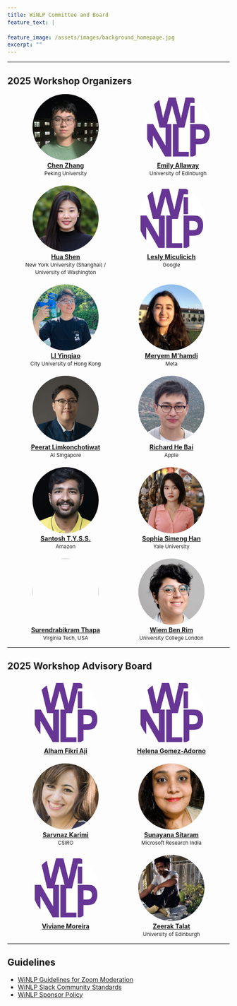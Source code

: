 ```yaml
---
title: WiNLP Committee and Board
feature_text: |
  
feature_image: /assets/images/background_homepage.jpg
excerpt: ""
---
```


---

## 2025 Workshop Organizers

<div style="display: flex; flex-wrap: wrap; gap: 20px; justify-content: center;">

  <div style="text-align: center; width: 250px;">
    <img src="/assets/images/winlp-2025/organizers/chen_zhang.jpeg" style="width: 150px; height: 150px; object-fit: cover; border-radius: 50%;"><br>
    <strong><a href="https://luciusssss.github.io/" target="_blank">Chen Zhang</a></strong><br>
    <span style="font-size: smaller;">Peking University</span>
  </div>  

  <div style="text-align: center; width: 220px;">
    <img src="/assets/logos/cropped-winlp-v3-purple-512.png" style="width: 150px; height: 150px; object-fit: cover; border-radius: 50%;"><br>
    <strong><a href="https://emilyallaway.github.io/" target="_blank">Emily Allaway</a></strong><br>
    <span style="font-size: smaller;">University of Edinburgh</span>
  </div>

  <div style="text-align: center; width: 220px;">
    <img src="/assets/images/winlp-2025/organizers/Hua_Shen.jpeg" style="width: 150px; height: 150px; object-fit: cover; border-radius: 50%;"><br>
    <strong><a href="https://hua-shen.org/" target="_blank">Hua Shen</a></strong><br>
    <span style="font-size: smaller;">New York University (Shanghai) / University of Washington</span>
  </div>

  <div style="text-align: center; width: 220px;">
    <img src="/assets/logos/cropped-winlp-v3-purple-512.png" style="width: 150px; height: 150px; object-fit: cover; border-radius: 50%;"><br>
    <strong><a href="" target="_blank">Lesly Miculicich</a></strong><br>
    <span style="font-size: smaller;">Google</span>
  </div>

  <div style="text-align: center; width: 220px;">
    <img src="/assets/images/winlp-2025/organizers/Yinqiao-Li.jpeg" style="width: 150px; height: 150px; object-fit: cover; border-radius: 50%;"><br>
    <strong><a href="https://liyinqiao2012.github.io/" target="_blank">LI Yinqiao</a></strong><br>
    <span style="font-size: smaller;">City University of Hong Kong</span>
  </div>

  <div style="text-align: center; width: 220px;">
    <img src="/assets/images/winlp-2025/organizers/Meryem-M&apos;hamdi.jpeg" style="width: 150px; height: 150px; object-fit: cover; border-radius: 50%;"><br>
    <strong><a href="https://meryemmhamdi1.github.io/" target="_blank">Meryem M'hamdi</a></strong><br>
    <span style="font-size: smaller;">Meta</span>
  </div>

  <div style="text-align: center; width: 220px;">
    <img src="/assets/images/winlp-2025/organizers/peerat-limkonchotiwat.jpg" style="width: 150px; height: 150px; object-fit: cover; border-radius: 50%;"><br>
    <strong><a href="https://mrpeerat.github.io/" target="_blank">Peerat Limkonchotiwat</a></strong><br>
    <span style="font-size: smaller;">AI Singapore</span>
  </div>

  <div style="text-align: center; width: 220px;">
    <img src="/assets/images/winlp-2025/organizers/richard-bai.JPG" style="width: 150px; height: 150px; object-fit: cover; border-radius: 50%;"><br>
    <strong><a href="https://richardbaihe.github.io" target="_blank">Richard He Bai</a></strong><br>
    <span style="font-size: smaller;">Apple</span>
  </div>

  <div style="text-align: center; width: 220px;">
    <img src="/assets/images/winlp-2025//organizers/Santosh.png" style="width: 150px; height: 150px; object-fit: cover; border-radius: 50%;"><br>
    <strong><a href="https://scholar.google.com/citations?user=aYytWsAAAAAJ&hl=en" target="_blank">Santosh T.Y.S.S.</a></strong><br>
    <span style="font-size: smaller;">Amazon
</span>
  </div>

  <div style="text-align: center; width: 220px;">
    <img src="/assets/images/winlp-2025/organizers/Simeng_Han.png" style="width: 150px; height: 150px; object-fit: cover; border-radius: 50%;"><br>
    <strong><a href="https://sophiahan6.github.io/" target="_blank">Sophia Simeng Han</a></strong><br>
    <span style="font-size: smaller;">Yale University</span>
  </div>

  <div style="text-align: center; width: 220px;">
    <img src="/assets/images/winlp-2025/organizers/Surendrabikram-Thapa.png" style="width: 150px; height: 150px; object-fit: cover; border-radius: 50%;"><br>
    <strong><a href="https://www.therealthapa.com/" target="_blank">Surendrabikram Thapa</a></strong><br>
    <span style="font-size: smaller;">Virginia Tech, USA</span>
  </div>

  <div style="text-align: center; width: 220px;">
    <img src="/assets/images/winlp-2025/organizers/Wiem.jpg" style="width: 150px; height: 150px; object-fit: cover; border-radius: 50%;"><br>
    <strong><a href="https://www.wiembnr.com/" target="_blank">Wiem Ben Rim</a></strong><br>
    <span style="font-size: smaller;">University College London</span>
  </div>

</div>


---

## 2025 Workshop Advisory Board 


<div style="display: flex; flex-wrap: wrap; gap: 20px; justify-content: center;">

  <div style="text-align: center; width: 220px;">
    <img src="/assets/logos/cropped-winlp-v3-purple-512.png" style="width: 150px; height: 150px; object-fit: cover; border-radius: 50%;"><br>
    <strong><a href="/organization/committee" target="_blank">Alham Fikri Aji</a></strong><br>
    <span style="font-size: smaller;"></span>
  </div>

  <div style="text-align: center; width: 220px;">
    <img src="/assets/logos/cropped-winlp-v3-purple-512.png" style="width: 150px; height: 150px; object-fit: cover; border-radius: 50%;"><br>
    <strong><a href="/organization/committee" target="_blank">Helena Gomez-Adorno</a></strong><br>
    <span style="font-size: smaller;"></span>
  </div>

  <div style="text-align: center; width: 220px;">
    <img src="/assets/images/winlp-2025/board/sarvnaz.png" style="width: 150px; height: 150px; object-fit: cover; border-radius: 50%;"><br>
    <strong><a href="https://www.linkedin.com/in/sarvnaz-karimi-phd-64ab491/?originalSubdomain=au" target="_blank">Sarvnaz Karimi</a></strong><br>
    <span style="font-size: smaller;">CSIRO</span>
  </div>

  <div style="text-align: center; width: 220px;">
    <img src="/assets/images/winlp-2025/board/sunayana.png" style="width: 150px; height: 150px; object-fit: cover; border-radius: 50%;"><br>
    <strong><a href="https://www.microsoft.com/en-us/research/people/susitara/" target="_blank">Sunayana Sitaram</a></strong><br>
    <span style="font-size: smaller;">Microsoft Research India</span>
  </div>

  <div style="text-align: center; width: 220px;">
    <img src="/assets/logos/cropped-winlp-v3-purple-512.png" style="width: 150px; height: 150px; object-fit: cover; border-radius: 50%;"><br>
    <strong><a href="/organization/committee" target="_blank">Viviane Moreira</a></strong><br>
    <span style="font-size: smaller;"></span>
  </div>

  <div style="text-align: center; width: 220px;">
    <img src="/assets/images/winlp-2025/board/zeerak.jpg" style="width: 150px; height: 150px; object-fit: cover; border-radius: 50%;"><br>
    <strong><a href="https://zeerak.org" target="_blank">Zeerak Talat</a></strong><br>
    <span style="font-size: smaller;">University of Edinburgh</span>
  </div>

</div>


---

## Guidelines
* [WiNLP Guidelines for Zoom Moderation](/organization/guidelines-for-zoom-moderation)
* [WiNLP Slack Community Standards](/organization/slack-community-standards)
* [WiNLP Sponsor Policy](/organization/sponsor-policy)
